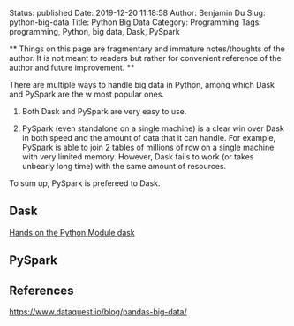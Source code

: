 Status: published
Date: 2019-12-20 11:18:58
Author: Benjamin Du
Slug: python-big-data
Title: Python Big Data
Category: Programming
Tags: programming, Python, big data, Dask, PySpark

**
Things on this page are fragmentary and immature notes/thoughts of the author.
It is not meant to readers but rather for convenient reference of the author and future improvement.
**

There are multiple ways to handle big data in Python,
among which Dask and PySpark are the w most popular ones.

1. Both Dask and PySpark are very easy to use.

2. PySpark (even standalone on a single machine) is a clear win over Dask 
    in both speed and the amount of data that it can handle.
    For example,
    PySpark is able to join 2 tables of millions of row on a single machine with very limited memory.
    However, Dask fails to work (or takes unbearly long time) with the same amount of resources.

To sum up, 
PySpark is prefereed to Dask.

## Dask

[Hands on the Python Module dask](http://www.legendu.net/misc/blog/hands-on-the-python-module-dask/)

## PySpark

## References

https://www.dataquest.io/blog/pandas-big-data/
